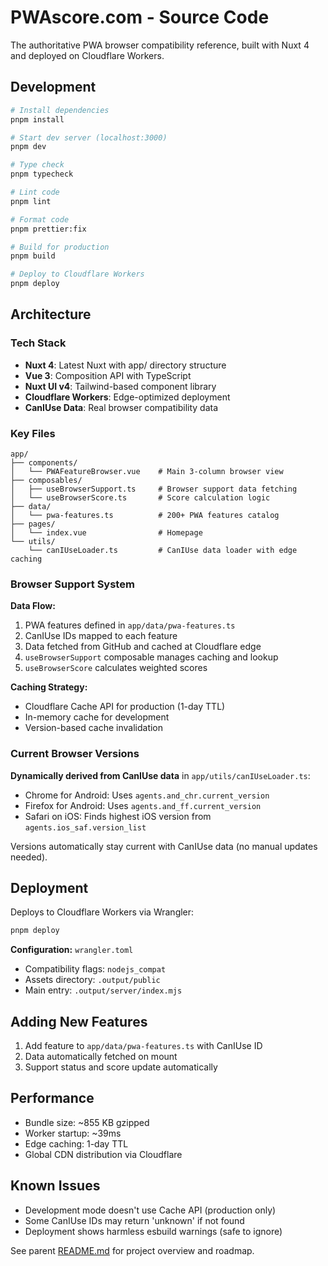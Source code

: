 # PWAscore.com - Source Code

The authoritative PWA browser compatibility reference, built with Nuxt 4 and deployed on Cloudflare Workers.

## Development

```bash
# Install dependencies
pnpm install

# Start dev server (localhost:3000)
pnpm dev

# Type check
pnpm typecheck

# Lint code
pnpm lint

# Format code
pnpm prettier:fix

# Build for production
pnpm build

# Deploy to Cloudflare Workers
pnpm deploy
```

## Architecture

### Tech Stack
- **Nuxt 4**: Latest Nuxt with app/ directory structure
- **Vue 3**: Composition API with TypeScript
- **Nuxt UI v4**: Tailwind-based component library
- **Cloudflare Workers**: Edge-optimized deployment
- **CanIUse Data**: Real browser compatibility data

### Key Files

```
app/
├── components/
│   └── PWAFeatureBrowser.vue    # Main 3-column browser view
├── composables/
│   ├── useBrowserSupport.ts     # Browser support data fetching
│   └── useBrowserScore.ts       # Score calculation logic
├── data/
│   └── pwa-features.ts          # 200+ PWA features catalog
├── pages/
│   └── index.vue                # Homepage
└── utils/
    └── canIUseLoader.ts         # CanIUse data loader with edge caching
```

### Browser Support System

**Data Flow:**
1. PWA features defined in `app/data/pwa-features.ts`
2. CanIUse IDs mapped to each feature
3. Data fetched from GitHub and cached at Cloudflare edge
4. `useBrowserSupport` composable manages caching and lookup
5. `useBrowserScore` calculates weighted scores

**Caching Strategy:**
- Cloudflare Cache API for production (1-day TTL)
- In-memory cache for development
- Version-based cache invalidation

### Current Browser Versions

**Dynamically derived from CanIUse data** in `app/utils/canIUseLoader.ts`:
- Chrome for Android: Uses `agents.and_chr.current_version`
- Firefox for Android: Uses `agents.and_ff.current_version`
- Safari on iOS: Finds highest iOS version from `agents.ios_saf.version_list`

Versions automatically stay current with CanIUse data (no manual updates needed).

## Deployment

Deploys to Cloudflare Workers via Wrangler:

```bash
pnpm deploy
```

**Configuration:** `wrangler.toml`
- Compatibility flags: `nodejs_compat`
- Assets directory: `.output/public`
- Main entry: `.output/server/index.mjs`

## Adding New Features

1. Add feature to `app/data/pwa-features.ts` with CanIUse ID
2. Data automatically fetched on mount
3. Support status and score update automatically

## Performance

- Bundle size: ~855 KB gzipped
- Worker startup: ~39ms
- Edge caching: 1-day TTL
- Global CDN distribution via Cloudflare

## Known Issues

- Development mode doesn't use Cache API (production only)
- Some CanIUse IDs may return 'unknown' if not found
- Deployment shows harmless esbuild warnings (safe to ignore)

See parent [README.md](../README.md) for project overview and roadmap.
